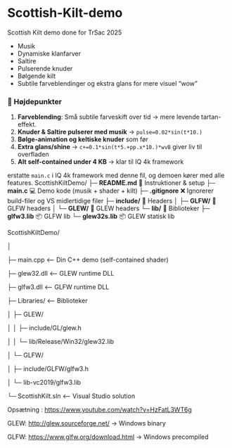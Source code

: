 # Scottish-Kilt-demo
Scottish Kilt demo done for TrSac 2025
* Musik
* Dynamiske klanfarver
* Saltire
* Pulserende knuder
* Bølgende kilt
* Subtile farveblendinger og ekstra glans for mere visuel “wow”

### 🔹 Højdepunkter

1. **Farveblending**: Små subtile farveskift over tid → mere levende tartan-effekt.
2. **Knuder & Saltire pulserer med musik** → `pulse=0.02*sin(t*10.)`
3. **Bølge-animation og keltiske knuder** som før
4. **Extra glans/shine** → `c+=0.1*sin(t*5.+pp.x*10.)*wvB` giver liv til overfladen
5. **Alt self-contained under 4 KB** → klar til IQ 4k framework

erstatte `main.c` i IQ 4k framework med denne fil, og demoen kører med alle features.
ScottishKiltDemo/
├─ **README.md**       📄 Instruktioner & setup
├─ **main.c**          💻 Demo kode (musik + shader + kilt)
├─ **.gitignore**      ❌ Ignorerer build-filer og VS midlertidige filer
├─ **include/**        📂 Headers
│   ├─ **GLFW/**       📄 GLFW headers
│   └─ **GLEW/**       📄 GLEW headers
└─ **lib/**            📂 Biblioteker
    ├─ **glfw3.lib**   📦 GLFW lib
    └─ **glew32s.lib** 📦 GLEW statisk lib

ScottishKiltDemo/

│

├─ main.cpp          <-- Din C++ demo (self-contained shader)

├─ glew32.dll        <-- GLEW runtime DLL

├─ glfw3.dll         <-- GLFW runtime DLL

├─ Libraries/        <-- Biblioteker

│   ├─ GLEW/

│   │   ├─ include/GL/glew.h

│   │   └─ lib/Release/Win32/glew32.lib

│   └─ GLFW/

│       ├─ include/GLFW/glfw3.h

│       └─ lib-vc2019/glfw3.lib

└─ ScottishKilt.sln  <-- Visual Studio solution

Opsætning : https://www.youtube.com/watch?v=HzFatL3WT6g

GLEW: http://glew.sourceforge.net/
 → Windows binary

GLFW: https://www.glfw.org/download.html
 → Windows precompiled

